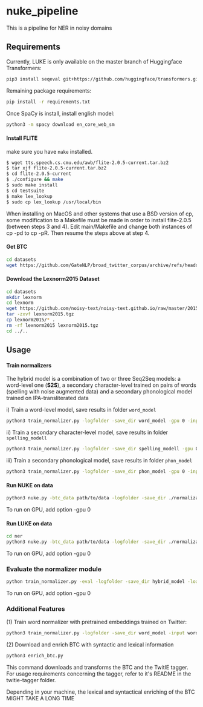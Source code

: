 # nuke_pipeline

This is a pipeline for NER in noisy domains

## Requirements

Currently, LUKE is only available on the master branch of Huggingface Transformers:

```bash
pip3 install seqeval git+https://github.com/huggingface/transformers.git
```

Remaining package requirements:


```bash
pip install -r requirements.txt
```

Once SpaCy is install, install english model:

```bash
python3 -m spacy download en_core_web_sm
```


#### Install FLITE

make sure you have `make` installed.

```bash
$ wget tts.speech.cs.cmu.edu/awb/flite-2.0.5-current.tar.bz2
$ tar xjf flite-2.0.5-current.tar.bz2
$ cd flite-2.0.5-current
$ ./configure && make
$ sudo make install
$ cd testsuite
$ make lex_lookup
$ sudo cp lex_lookup /usr/local/bin
```

When installing on MacOS and other systems that use a BSD version of cp, some modification to a Makefile must be made in order to install flite-2.0.5 (between steps 3 and 4). Edit main/Makefile and change both instances of cp -pd to cp -pR. Then resume the steps above at step 4.

#### Get BTC


```bash
cd datasets
wget https://github.com/GateNLP/broad_twitter_corpus/archive/refs/heads/master.zip
```

#### Download the Lexnorm2015 Dataset

```bash
cd datasets
mkdir lexnorm
cd lexnorm
wget https://github.com/noisy-text/noisy-text.github.io/raw/master/2015/files/lexnorm2015.tgz
tar -zxvf lexnorm2015.tgz
cp lexnorm2015/* .
rm -rf lexnorm2015 lexnorm2015.tgz
cd ../..
```

## Usage

#### Train normalizers

The hybrid model is a combination of two or three Seq2Seq models: a word-level one (**S2S**), a secondary character-level trained on pairs of words (spelling with noise augmented data) and a secondary phonological model trained on IPA-transliterated data

i) Train a word-level model, save results in folder `word_model` 
```bash
python3 train_normalizer.py -logfolder -save_dir word_model -gpu 0 -input word -attention -bias -lowercase -bos -eos -brnn -batch_size 32 -dropout 0.5 -emb_size 100 -end_epoch 50 -layers 3 -learning_rate_decay 0.05 -lr 0.01 -max_grad_norm 5 -rnn_size 200 -rnn_type 'LSTM' -tie_decoder_embeddings -share_embeddings -share_vocab -start_decay_after 15 -teacher_forcing_ratio 0.6  -max_train_decode_len 50
```
ii) Train a secondary character-level model, save results in folder `spelling_modell`
```bash
python3 train_normalizer.py -logfolder -save_dir spelling_modell -gpu 0 -input spelling -data_augm -noise_ratio 0.1 -attention -bias -lowercase -bos -eos -brnn -batch_size 500 -dropout 0.5 -emb_size 256 -end_epoch 50 -layers 3 -learning_rate_decay 0.05 -lr 0.001 -max_grad_norm 5 -rnn_size 500 -rnn_type 'LSTM'  -tie_decoder_embeddings -share_embeddings -share_vocab -start_decay_after 30 -teacher_forcing_ratio 0.6  -max_train_decode_len 50
```

iii) Train a secondary phonological model, save results in folder `phon_model`
```bash
python3 train_normalizer.py -logfolder -save_dir phon_model -gpu 0 -input phonetic -data_augm -noise_ratio 0.1 -attention -bias -lowercase -bos -eos -brnn -batch_size 500 -dropout 0.5 -emb_size 256 -end_epoch 50 -layers 3 -learning_rate_decay 0.05 -lr 0.001 -max_grad_norm 5 -rnn_size 500 -rnn_type 'LSTM'  -tie_decoder_embeddings -share_embeddings -share_vocab -start_decay_after 30 -teacher_forcing_ratio 0.6  -max_train_decode_len 50
```

#### Run NUKE on data

```bash
python3 nuke.py -btc_data path/to/data -logfolder -save_dir ./normalization/hybrid_model -input hybrid -eval -bos -eos -batch_size 32 -share_vocab -data_augm -large_luke True -noise_ratio 0.1 -char_model ./normalization/spelling_modell/model_50_spelling.pt -load_from=./normalization/word_model/model_50_word.pt -lowercase
```

To run on GPU, add option -gpu 0

#### Run LUKE on data

```bash
cd ner
python3 nuke.py -btc_data path/to/data -logfolder -save_dir ./normalization/hybrid_model -input hybrid -eval -bos -eos -batch_size 32 -share_vocab -data_augm -large_luke True -noise_ratio 0.1 -char_model ./normalization/spelling_modell/model_50_spelling.pt -load_from=./normalization/word_model/model_50_word.pt -lowercase -bypass
```

To run on GPU, add option -gpu 0

### Evaluate the normalizer module

```bash
python train_normalizer.py -eval -logfolder -save_dir hybrid_model -load_from ./normalization/word_model/model_50_word.pt -char_model ./normalization/spelling_modell/model_50_spelling.pt -phonetic_model ./normalization/phon_model/model_50_phonetic.pt -input hybrid -data_augm -noise_ratio 0.1 -lowercase -bos -eos -batch_size 32 -share_vocab -phonetic_data

```

To run on GPU, add option -gpu 0

### Additional Features

(1) Train word normalizer with pretrained embeddings trained on Twitter:

```bash
python3 train_normalizer.py -logfolder -save_dir word_model -input word -attention -bias -lowercase -bos -eos -brnn -batch_size 32 -dropout 0.5 -emb_size 200 -end_epoch 50 -layers 3 -learning_rate_decay 0.05 -lr 0.01 -max_grad_norm 5 -rnn_size 200 -rnn_type 'LSTM' -tie_decoder_embeddings -share_embeddings -share_vocab -start_decay_after 15 -teacher_forcing_ratio 0.6  -max_train_decode_len 50 -pretrained_emb True
```

(2) Download and enrich BTC with syntactic and lexical information

```bash
python3 enrich_btc.py
```

This command downloads and transforms the BTC and the TwitIE tagger. For usage requirements concerning the tagger,
refer to it's README in the twitie-tagger folder.

Depending in your machine, the lexical and syntactical enriching of the BTC MIGHT TAKE A LONG TIME

